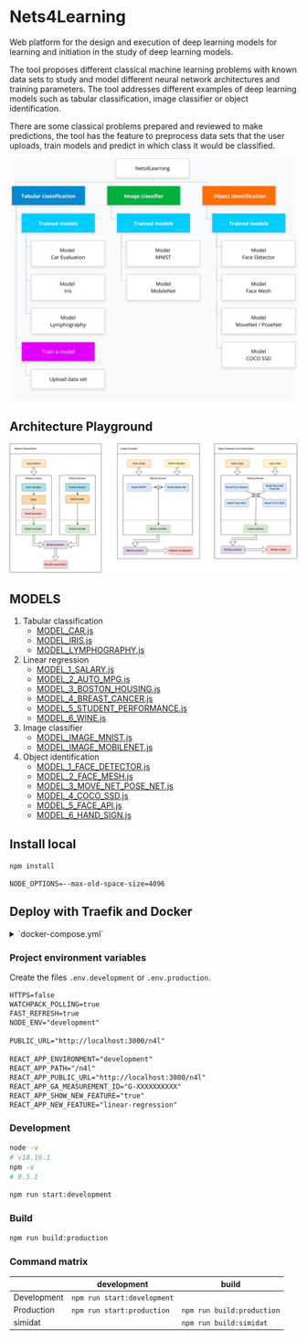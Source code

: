 Nets4Learning
=============

Web platform for the design and execution of deep learning models for learning and initiation in the study of deep learning models.

The tool proposes different classical machine learning problems with known data sets to study and model different neural network architectures and training parameters. The tool addresses different examples of deep learning models such as
tabular classification, image classifier or object identification.

There are some classical problems prepared and reviewed to make predictions, the tool has the feature to preprocess data sets that the user uploads, train models and predict in which class it would be classified.

![sitemap](public/sitemap.png)

## Architecture Playground

![Architecture Playground](public/docs/n4l.svg)

## MODELS

1. Tabular classification
   - [MODEL_CAR.js](src/pages/playground/0_TabularClassification/models/MODEL_CAR.js)
   - [MODEL_IRIS.js](src/pages/playground/0_TabularClassification/models/MODEL_IRIS.js)
   - [MODEL_LYMPHOGRAPHY.js](src/pages/playground/0_TabularClassification/models/MODEL_LYMPHOGRAPHY.js)
2. Linear regression
   - [MODEL_1_SALARY.js](src/pages/playground/1_LinearRegression/models/MODEL_1_SALARY.js)
   - [MODEL_2_AUTO_MPG.js](src/pages/playground/1_LinearRegression/models/MODEL_2_AUTO_MPG.js)
   - [MODEL_3_BOSTON_HOUSING.js](src/pages/playground/1_LinearRegression/models/MODEL_3_BOSTON_HOUSING.js)
   - [MODEL_4_BREAST_CANCER.js](src/pages/playground/1_LinearRegression/models/MODEL_4_BREAST_CANCER.js)
   - [MODEL_5_STUDENT_PERFORMANCE.js](src/pages/playground/1_LinearRegression/models/MODEL_5_STUDENT_PERFORMANCE.js) 
   - [MODEL_6_WINE.js](src/pages/playground/1_LinearRegression/models/MODEL_6_WINE.js) 
3. Image classifier
    - [MODEL_IMAGE_MNIST.js](src/pages/playground/3_ImageClassification/models/MODEL_IMAGE_MNIST.js)
    - [MODEL_IMAGE_MOBILENET.js](src/pages/playground/3_ImageClassification/models/MODEL_IMAGE_MOBILENET.js)
4. Object identification
    - [MODEL_1_FACE_DETECTOR.js](src/pages/playground/2_ObjectDetection/models/MODEL_1_FACE_DETECTOR.js)
    - [MODEL_2_FACE_MESH.js](src/pages/playground/2_ObjectDetection/models/MODEL_2_FACE_MESH.js)
    - [MODEL_3_MOVE_NET_POSE_NET.js](src/pages/playground/2_ObjectDetection/models/MODEL_3_MOVE_NET_POSE_NET.js)
    - [MODEL_4_COCO_SSD.js](src/pages/playground/2_ObjectDetection/models/MODEL_4_COCO_SSD.js)
    - [MODEL_5_FACE_API.js](src/pages/playground/2_ObjectDetection/models/MODEL_5_FACE_API.js)
    - [MODEL_6_HAND_SIGN.js](src/pages/playground/2_ObjectDetection/models/MODEL_6_HAND_SIGN.js)

## Install local

```bash
npm install
```

```dosini
NODE_OPTIONS=--max-old-space-size=4096
```


## Deploy with Traefik and Docker

<details>
<summary> `docker-compose.yml` </summary>

```yml
networks:
 - proxy

services:
  # traefik: ...

  n4l:
    container_name: "${PROJECT_NAME}_n4l"
    build:
      context: ./Path/To/n4l-repository/
      dockerfile: Dockerfile
      args:
        ARG_BUILD: simidat
    networks:
      - proxy
    labels:
      - "traefik.http.routers.${PROJECT_NAME}_n4l.entrypoints=https"
      - "traefik.http.routers.${PROJECT_NAME}_n4l.rule=Host(`example.com`) && PathPrefix(`/n4l`)"
      - "traefik.http.routers.${PROJECT_NAME}_n4l.tls=true"
      - "traefik.http.routers.${PROJECT_NAME}_n4l.middlewares=secure-public@file,n4l-stripprefix"
      - "traefik.http.middlewares.n4l-stripprefix.stripprefix.prefixes=/n4l"
      - "traefik.http.services.n4l.loadbalancer.server.port=3000"
```

</details>

### Project environment variables

Create the files `.env.development` or `.env.production`.

```dosini
HTTPS=false
WATCHPACK_POLLING=true
FAST_REFRESH=true
NODE_ENV="development"

PUBLIC_URL="http://localhost:3000/n4l"

REACT_APP_ENVIRONMENT="development"
REACT_APP_PATH="/n4l"
REACT_APP_PUBLIC_URL="http://localhost:3000/n4l"
REACT_APP_GA_MEASUREMENT_ID="G-XXXXXXXXXX"
REACT_APP_SHOW_NEW_FEATURE="true"
REACT_APP_NEW_FEATURE="linear-regression"
```

### Development


```bash
node -v 
# v18.16.1
npm -v 
# 9.5.1
```

```bash
npm run start:development
```

### Build

```bash
npm run build:production
```

### Command matrix

|             | development                 | build                      |
|-------------|-----------------------------|----------------------------|
| Development | `npm run start:development` |                            |
| Production  | `npm run start:production`  | `npm run build:production` |
| simidat     |                             | `npm run build:simidat`    |


